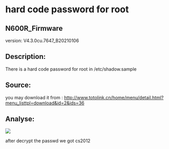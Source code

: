 # hard code password for root

## N600R_Firmware

version: V4.3.0cu.7647_B20210106

## Description:

There is a hard code password for root in /etc/shadow.sample

## Source:

you may download it from : http://www.totolink.cn/home/menu/detail.html?menu_listtpl=download&id=2&ids=36

## Analyse:

![](https://s3.bmp.ovh/imgs/2022/07/21/1a0a02003cedef7f.png)

after decrypt the passwd we got cs2012
